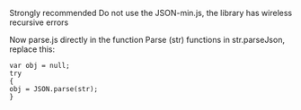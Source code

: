 Strongly recommended
Do not use the JSON-min.js, the library has wireless recursive errors

Now parse.js directly in the function Parse (str) functions in str.parseJson, replace this:
```
var obj = null;
try
{
obj = JSON.parse(str);
}
```
